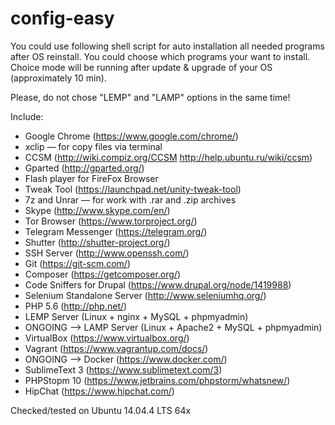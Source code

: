 # config-easy

You could use following shell script for auto installation all needed 
programs after OS reinstall.
You could choose which programs your want to install. Choice mode 
will be running after update & upgrade of your OS (approximately 10 min).
 
Please, do not chose "LEMP" and "LAMP" options in the same time!

Include:
- Google Chrome (https://www.google.com/chrome/)
- xclip — for copy files via terminal
- CCSM (http://wiki.compiz.org/CCSM http://help.ubuntu.ru/wiki/ccsm)
- Gparted (http://gparted.org/)
- Flash player for FireFox Browser
- Tweak Tool (https://launchpad.net/unity-tweak-tool)
- 7z and Unrar — for work with .rar and .zip archives
- Skype (http://www.skype.com/en/)
- Tor Browser (https://www.torproject.org/)
- Telegram Messenger (https://telegram.org/)
- Shutter (http://shutter-project.org/)
- SSH Server (http://www.openssh.com/)
- Git (https://git-scm.com/)
- Composer (https://getcomposer.org/)
- Code Sniffers for Drupal (https://www.drupal.org/node/1419988)
- Selenium Standalone Server (http://www.seleniumhq.org/)
- PHP 5.6 (http://php.net/)
- LEMP Server (Linux + nginx + MySQL + phpmyadmin)
- ONGOING —> LAMP Server (Linux + Apache2 + MySQL + phpmyadmin)
- VirtualBox (https://www.virtualbox.org/)
- Vagrant (https://www.vagrantup.com/docs/)
- ONGOING —> Docker (https://www.docker.com/)
- SublimeText 3 (https://www.sublimetext.com/3)
- PHPStopm 10 (https://www.jetbrains.com/phpstorm/whatsnew/)
- HipChat (https://www.hipchat.com/)

Checked/tested on Ubuntu 14.04.4 LTS 64x
